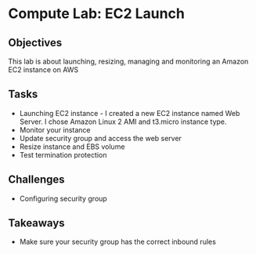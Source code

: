 # Compute Lab: EC2 Launch

## Objectives 
This lab is about launching, resizing, managing and monitoring an Amazon EC2 instance on AWS 

## Tasks
- Launching EC2 instance - I created a new EC2 instance named Web Server. I chose Amazon Linux 2 AMI and t3.micro instance type. 
- Monitor your instance
- Update security group and access the web server
- Resize instance and EBS volume
- Test termination protection

## Challenges 
- Configuring security group

## Takeaways
- Make sure your security group has the correct inbound rules
  
